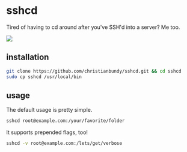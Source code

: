 # sshcd

Tired of having to cd around after you've SSH'd into a server? Me too.

![](http://i.imgur.com/rLvUvxU.png?1)

## installation

```sh
git clone https://github.com/christianbundy/sshcd.git && cd sshcd
sudo cp sshcd /usr/local/bin
```

## usage

The default usage is pretty simple.

```sh
sshcd root@example.com:/your/favorite/folder
```

It supports prepended flags, too!

```sh
sshcd -v root@example.com:/lets/get/verbose
```

